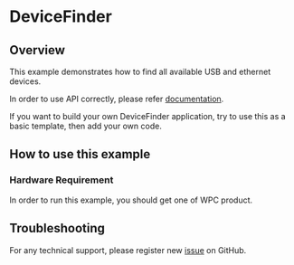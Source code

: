 # DeviceFinder

## Overview

This example demonstrates how to find all available USB and ethernet devices.

In order to use API correctly, please refer [documentation](https://wpc-systems-ltd.github.io/WPC_Python_driver_release/).

If you want to build your own DeviceFinder application, try to use this as a basic template, then add your own code.

## How to use this example

### Hardware Requirement

In order to run this example, you should get one of WPC product.

## Troubleshooting

For any technical support, please register new [issue](https://github.com/WPC-Systems-Ltd/WPC_Python_driver_release/issues) on GitHub.